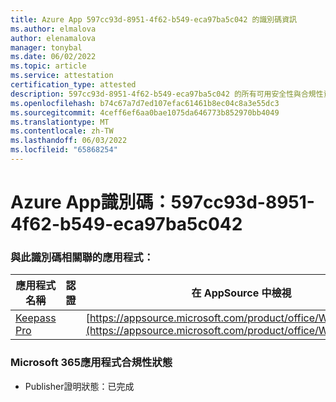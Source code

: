 ```yaml
---
title: Azure App 597cc93d-8951-4f62-b549-eca97ba5c042 的識別碼資訊
ms.author: elmalova
author: elenamalova
manager: tonybal
ms.date: 06/02/2022
ms.topic: article
ms.service: attestation
certification_type: attested
description: 597cc93d-8951-4f62-b549-eca97ba5c042 的所有可用安全性與合規性資訊。
ms.openlocfilehash: b74c67a7d7ed107efac61461b8ec04c8a3e55dc3
ms.sourcegitcommit: 4ceff6ef6aa0bae1075da646773b852970bb4049
ms.translationtype: MT
ms.contentlocale: zh-TW
ms.lasthandoff: 06/03/2022
ms.locfileid: "65868254"
---
```

# <a name="azure-app-id-597cc93d-8951-4f62-b549-eca97ba5c042"></a>Azure App識別碼：597cc93d-8951-4f62-b549-eca97ba5c042


### <a name="apps-associated-with-this-id"></a>與此識別碼相關聯的應用程式：
| **應用程式名稱** | **認證** | **在 AppSource 中檢視** |
|--------------|---------------|-----------------------|
| [Keepass Pro](../forward/WA200003336.md) |  | [https://appsource.microsoft.com/product/office/WA200003336](https://appsource.microsoft.com/product/office/WA200003336) |

### <a name="microsoft-365-app-compliance-status"></a>Microsoft 365應用程式合規性狀態
- Publisher證明狀態：已完成
